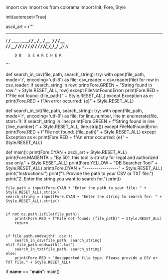 import csv
import os
from colorama import init, Fore, Style


init(autoreset=True)


ascii_art = r'''
   _____                      __
  / ___/___  ____ ___________/ /_
  \__ \/ _ \/ __ `/ ___/ ___/ __ \
 ___/ /  __/ /_/ / /  / /__/ / / /
/____/\___/\____/_/   \___/_/ /_/

        D B   S E A R C H E R
'''


def search_in_csv(file_path, search_string):
    try:
        with open(file_path, mode='r', encoding='utf-8') as file:
            csv_reader = csv.reader(file)
            for row in csv_reader:
                if search_string in row:
                    print(Fore.GREEN + "String found in row:" + Style.RESET_ALL, row)
    except FileNotFoundError:
        print(Fore.RED + f"File not found: {file_path}" + Style.RESET_ALL)
    except Exception as e:
        print(Fore.RED + f"An error occurred: {e}" + Style.RESET_ALL)


def search_in_txt(file_path, search_string):
    try:
        with open(file_path, mode='r', encoding='utf-8') as file:
            for line_number, line in enumerate(file, start=1):
                if search_string in line:
                    print(Fore.GREEN + f"String found in line {line_number}:" + Style.RESET_ALL, line.strip())
    except FileNotFoundError:
        print(Fore.RED + f"File not found: {file_path}" + Style.RESET_ALL)
    except Exception as e:
        print(Fore.RED + f"An error occurred: {e}" + Style.RESET_ALL)

def main():
    print(Fore.CYAN + ascii_art + Style.RESET_ALL)
    print(Fore.MAGENTA + "By 501, this tool is strictly for legal and authorized use only." + Style.RESET_ALL)
    print(Fore.YELLOW + "DB Searcher Tool" + Style.RESET_ALL)
    print(Fore.CYAN + "-----------------" + Style.RESET_ALL)
    print("Instructions:")
    print("1. Provide the path to your CSV or TXT file.")
    print("2. Enter the string you want to search for.")
    print()

    
    file_path = input(Fore.CYAN + "Enter the path to your file: " + Style.RESET_ALL).strip()
    search_string = input(Fore.CYAN + "Enter the string to search for: " + Style.RESET_ALL).strip()

    
    if not os.path.isfile(file_path):
        print(Fore.RED + f"File not found: {file_path}" + Style.RESET_ALL)
        return

    
    if file_path.endswith('.csv'):
        search_in_csv(file_path, search_string)
    elif file_path.endswith('.txt'):
        search_in_txt(file_path, search_string)
    else:
        print(Fore.RED + "Unsupported file type. Please provide a CSV or TXT file." + Style.RESET_ALL)

if __name__ == "__main__":
    main()
